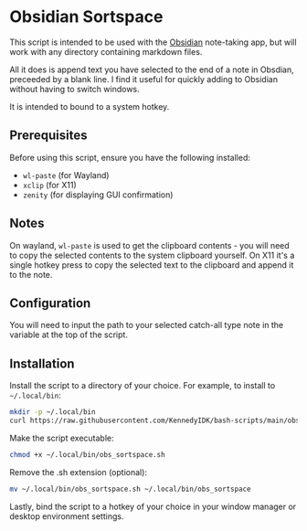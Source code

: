 # Obsidian Sortspace

This script is intended to be used with the [Obsidian](https://obsidian.md/) note-taking app, but will work with any directory containing markdown files.

All it does is append text you have selected to the end of a note in Obsdian, preceeded by a blank line. I find it useful for quickly adding to Obsidian without having to switch windows. 

It is intended to bound to a system hotkey.

## Prerequisites

Before using this script, ensure you have the following installed:

- `wl-paste` (for Wayland)
- `xclip` (for X11)
- `zenity` (for displaying GUI confirmation)

## Notes

On wayland, `wl-paste` is used to get the clipboard contents - you will need to copy the selected contents to the system clipboard yourself. On X11 it's a single hotkey press to copy the selected text to the clipboard and append it to the note.

## Configuration

You will need to input the path to your selected catch-all type note in the variable at the top of the script.

## Installation

Install the script to a directory of your choice. For example, to install to `~/.local/bin`:
```sh
mkdir -p ~/.local/bin
curl https://raw.githubusercontent.com/KennedyIDK/bash-scripts/main/obsidian-scripts/obs_sortspace/obs_sortspace.sh -o ~/.local/bin/obs_sortspace.sh
```

Make the script executable:
```sh
chmod +x ~/.local/bin/obs_sortspace.sh
```

Remove the .sh extension (optional):
```sh
mv ~/.local/bin/obs_sortspace.sh ~/.local/bin/obs_sortspace
```

Lastly, bind the script to a hotkey of your choice in your window manager or desktop environment settings.
